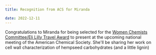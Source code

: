 ```yaml
---
title: Recognition from ACS for Miranda

date: 2022-12-11
---
```


Congratulations to Miranda for being selected for the [Women Chemists Committee/Eli Lilly Travel Award](https://www.acs.org/funding/awards/women-chemists-eli-lilly-travel-award.html) to present at the upcoming national meeting of the American Chemical Society.  She'll be sharing her work on cell wall characterization of hempseed carbohydrates (and a little lignin)
 
<!--more-->
